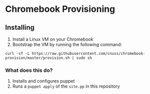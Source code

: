 # Chromebook Provisioning

## Installing

1. Install a Linux VM on your Chromebook
1. Bootstrap the VM by running the following command: 

```
curl -sf -L https://raw.githubusercontent.com/cnuss/chromebook-provision/master/provision.sh | sudo sh
```

### What does this do?

1. Installs and configures puppet
1. Runs a `puppet apply` of the `site.pp` in this repository
